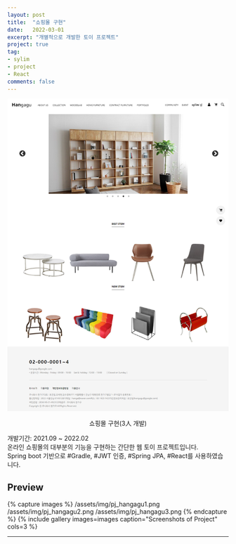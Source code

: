 ```yaml
---
layout: post
title:  "쇼핑몰 구현"
date:   2022-03-01
excerpt: "개별적으로 개발한 토이 프로젝트"
project: true
tag:
- sylim 
- project
- React
comments: false
---
```


![Moon Homepage](/assets/img/pj_hangagu.png)    
    
<center>쇼핑몰 구현(3人 개발)</center>
     
개발기간: 2021.09 ~ 2022.02<br>
온라인 쇼핑몰의 대부분의 기능을 구현하는 간단한 웹 토이 프로젝트입니다.<br>
Spring boot 기반으로 #Gradle, #JWT 인증, #Spring JPA, #React를 사용하였습니다.


## Preview

{% capture images %}
	/assets/img/pj_hangagu1.png
	/assets/img/pj_hangagu2.png
	/assets/img/pj_hangagu3.png
{% endcapture %}
{% include gallery images=images caption="Screenshots of Project" cols=3 %}

---